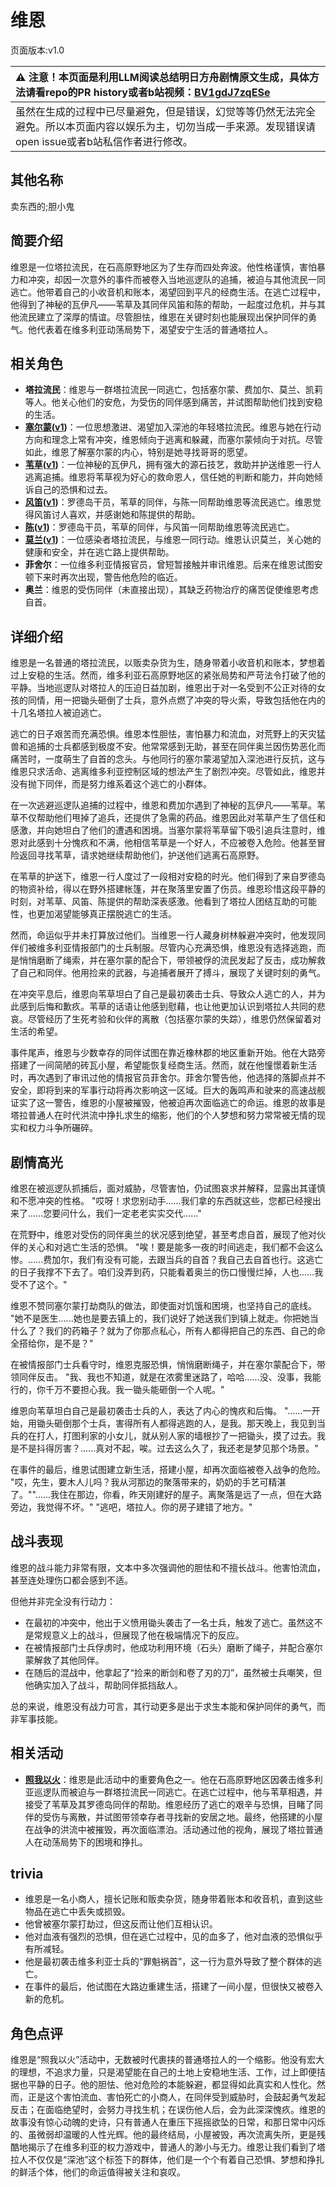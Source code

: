# 维恩
页面版本:v1.0
 

| :warning: 注意！本页面是利用LLM阅读总结明日方舟剧情原文生成，具体方法请看repo的PR history或者b站视频：[BV1gdJ7zqESe](https://www.bilibili.com/video/BV1gdJ7zqESe/)         |
|:----------------------------|
| 虽然在生成的过程中已尽量避免，但是错误，幻觉等等仍然无法完全避免。所以本页面内容以娱乐为主，切勿当成一手来源。发现错误请open issue或者b站私信作者进行修改。|



## 其他名称
卖东西的;胆小鬼
## 简要介绍
维恩是一位塔拉流民，在石高原野地区为了生存而四处奔波。他性格谨慎，害怕暴力和冲突，却因一次意外的事件而被卷入当地巡逻队的追捕，被迫与其他流民一同逃亡。他带着自己的小收音机和账本，渴望回到平凡的经商生活。在逃亡过程中，他得到了神秘的瓦伊凡——苇草及其同伴风笛和陈的帮助，一起度过危机，并与其他流民建立了深厚的情谊。尽管胆怯，维恩在关键时刻也能展现出保护同伴的勇气。他代表着在维多利亚动荡局势下，渴望安宁生活的普通塔拉人。
## 相关角色
-   **塔拉流民**：维恩与一群塔拉流民一同逃亡，包括塞尔蒙、费加尔、莫兰、凯莉等人。他关心他们的安危，为受伤的同伴感到痛苦，并试图帮助他们找到安稳的生活。
-   **[塞尔蒙](../char_v3/extended_char_sai_er_meng.md)([v1](extended_char_sai_er_meng.md))**：一位思想激进、渴望加入深池的年轻塔拉流民。维恩与她在行动方向和理念上常有冲突，维恩倾向于逃离和躲藏，而塞尔蒙倾向于对抗。尽管如此，维恩了解塞尔蒙的内心，特别是她寻找哥哥的愿望。
-   **[苇草](../char_v3/char_261_sddrag.md)([v1](char_261_sddrag.md))**：一位神秘的瓦伊凡，拥有强大的源石技艺，救助并护送维恩一行人逃离追捕。维恩将苇草视为好心的救命恩人，信任她的判断和能力，并向她倾诉自己的恐惧和过去。
-   **[风笛](../char_v3/char_222_bpipe.md)([v1](char_222_bpipe.md))**：罗德岛干员，苇草的同伴，与陈一同帮助维恩等流民逃亡。维恩觉得风笛讨人喜欢，并感谢她和陈提供的帮助。
-   **[陈](../char_v3/char_010_chen.md)([v1](char_010_chen.md))**：罗德岛干员，苇草的同伴，与风笛一同帮助维恩等流民逃亡。
-   **[莫兰](../char_v3/extended_char_mo_lan.md)([v1](extended_char_mo_lan.md))**：一位感染者塔拉流民，与维恩一同行动。维恩认识莫兰，关心她的健康和安全，并在逃亡路上提供帮助。
-   **菲舍尔**：一位维多利亚情报官员，曾短暂接触并审讯维恩。后来在维恩试图安顿下来时再次出现，警告他危险的临近。
-   **奥兰**：维恩的受伤同伴（未直接出现），其缺乏药物治疗的痛苦促使维恩考虑自首。
## 详细介绍
维恩是一名普通的塔拉流民，以贩卖杂货为生，随身带着小收音机和账本，梦想着过上安稳的生活。然而，维多利亚石高原野地区的紧张局势和严苛法令打破了他的平静。当地巡逻队对塔拉人的压迫日益加剧，维恩出于对一名受到不公正对待的女孩的同情，用一把锄头砸倒了士兵，意外点燃了冲突的导火索，导致包括他在内的十几名塔拉人被迫逃亡。

逃亡的日子艰苦而充满恐惧。维恩本性胆怯，害怕暴力和流血，对荒野上的天灾猛兽和追捕的士兵都感到极度不安。他常常感到无助，甚至在同伴奥兰因伤势恶化而痛苦时，一度萌生了自首的念头。与他同行的塞尔蒙渴望加入深池进行反抗，这与维恩只求活命、逃离维多利亚控制区域的想法产生了剧烈冲突。尽管如此，维恩并没有抛下同伴，而是努力维系着这个逃亡的小群体。

在一次逃避巡逻队追捕的过程中，维恩和费加尔遇到了神秘的瓦伊凡——苇草。苇草不仅帮助他们甩掉了追兵，还提供了急需的药品。维恩因此对苇草产生了信任和感激，并向她坦白了他们的遭遇和困境。当塞尔蒙将苇草留下吸引追兵注意时，维恩对此感到十分愧疚和不满，他相信苇草是一个好人，不应被卷入危险。他甚至冒险返回寻找苇草，请求她继续帮助他们，护送他们逃离石高原野。

在苇草的护送下，维恩一行人度过了一段相对安稳的时光。他们得到了来自罗德岛的物资补给，得以在野外搭建帐篷，并在聚落里安置了伤员。维恩珍惜这段平静的时刻，对苇草、风笛、陈提供的帮助深表感激。他看到了塔拉人团结互助的可能性，也更加渴望能够真正摆脱逃亡的生活。

然而，命运似乎并未打算放过他们。当维恩一行人藏身树林躲避冲突时，他发现同伴们被维多利亚情报部门的士兵制服。尽管内心充满恐惧，维恩没有选择逃跑，而是悄悄磨断了绳索，并在塞尔蒙的配合下，带领被俘的流民发起了反击，成功解救了自己和同伴。他用捡来的武器，与追捕者展开了搏斗，展现了关键时刻的勇气。

在冲突平息后，维恩向苇草坦白了自己是最初袭击士兵、导致众人逃亡的人，并为此感到后悔和歉疚。苇草的话语让他感到慰藉，也让他更加认识到塔拉人共同的悲哀。尽管经历了生死考验和伙伴的离散（包括塞尔蒙的失踪），维恩仍然保留着对生活的希望。

事件尾声，维恩与少数幸存的同伴试图在靠近橡林郡的地区重新开始。他在大路旁搭建了一间简陋的砖瓦小屋，希望能恢复经商生活。然而，就在他憧憬着新生活时，再次遇到了审讯过他的情报官员菲舍尔。菲舍尔警告他，他选择的落脚点并不安全，即将到来的军事行动将再次影响这一区域。巨大的轰鸣声和驶来的高速战舰证实了这一警告，维恩的小屋被摧毁，他被迫再次面临逃亡的命运。维恩的故事是塔拉普通人在时代洪流中挣扎求生的缩影，他们的个人梦想和努力常常被无情的现实和权力斗争所碾碎。
## 剧情高光
维恩在被巡逻队抓捕后，面对威胁，尽管害怕，仍试图哀求并解释，显露出其谨慎和不愿冲突的性格。
"哎呀！求您别动手......我们拿的东西就这些，您都已经搜出来了......您要问什么，我们一定老老实实交代......"

在荒野中，维恩对受伤的同伴奥兰的状况感到绝望，甚至考虑自首，展现了他对伙伴的关心和对逃亡生活的恐惧。
"唉！要是能多一夜的时间逃走，我们都不会这么惨。......费加尔，我们有没有可能，去跟当兵的自首？我自己去自首也行。这逃亡的日子我撑不下去了。咱们没弄到药，只能看着奥兰的伤口慢慢烂掉，人也......我受不了这个。"

维恩不赞同塞尔蒙打劫商队的做法，即使面对饥饿和困境，也坚持自己的底线。
"她不是医生......她也是要去镇上的，我们说好了她送我们到镇上就走。你把她当什么了？我们的药箱子？就为了你那点私心，所有人都得把自己的东西、自己的命全搭给你，是不是？"

在被情报部门士兵看守时，维恩克服恐惧，悄悄磨断绳子，并在塞尔蒙配合下，带领同伴反击。
"我、我也不知道，就是在浓雾里迷路了，哈哈......没、没事，我能行的，你千万不要担心我。我一锄头能砸倒一个人呢。"

维恩向苇草坦白自己是最初袭击士兵的人，表达了内心的愧疚和后悔。
"......一开始，用锄头砸倒那个士兵，害得所有人都得逃跑的人，是我。那天晚上，我见到当兵的在打人，打图利家的小女儿，就从别人家的墙根抄了一把锄头，摸了过去。我是不是抖得厉害？......真对不起，唉。过去这么久了，我还老是梦见那个场景。"

在事件的最后，维恩试图建立新生活，搭建小屋，却再次面临被卷入战争的危险。
"哎，先生，要木人儿吗？我从河那边的聚落带来的，奶奶的手艺可精湛了。""......我住在那边，你看，昨天刚建好的屋子。离聚落是远了一点，但在大路旁边，我觉得不坏。"
"逃吧，塔拉人。你的房子建错了地方。"
## 战斗表现
维恩的战斗能力非常有限，文本中多次强调他的胆怯和不擅长战斗。他害怕流血，甚至连处理伤口都会感到不适。

但他并非完全没有行动力：
-   在最初的冲突中，他出于义愤用锄头袭击了一名士兵，触发了逃亡。虽然这不是常规意义上的战斗，但展现了他在极端情况下的反应。
-   在被情报部门士兵俘虏时，他成功利用环境（石头）磨断了绳子，并配合塞尔蒙解救了其他同伴。
-   在随后的混战中，他拿起了“捡来的断剑和卷了刃的刀”，虽然被士兵嘲笑，但他确实加入了战斗，帮助同伴抵挡敌人。

总的来说，维恩没有战力可言，其行动更多是出于求生本能和保护同伴的勇气，而非军事技能。
## 相关活动
-   **[照我以火](../stories/act22side.md)**：维恩是此活动中的重要角色之一。他在石高原野地区因袭击维多利亚巡逻队而被迫与一群塔拉流民一同逃亡。在逃亡过程中，他与苇草相遇，并接受了苇草及其罗德岛同伴的帮助。维恩经历了逃亡的艰辛与恐惧，目睹了同伴的受伤与离散，并试图带领幸存者寻找新的安居之地。最终，他搭建的小屋在战争的洪流中被摧毁，再次面临漂泊。活动通过他的视角，展现了塔拉普通人在动荡局势下的困境和挣扎。
## trivia
-   维恩是一名小商人，擅长记账和贩卖杂货，随身带着账本和收音机，直到这些物品在逃亡中丢失或损毁。
-   他曾被塞尔蒙打劫过，但这反而让他们互相认识。
-   他对血液有强烈的恐惧，但在逃亡过程中，见的血多了，他对血液的恐惧似乎有所减轻。
-   他是最初袭击维多利亚士兵的“罪魁祸首”，这一行为意外导致了整个群体的逃亡。
-   在事件的最后，他试图在大路边重建生活，搭建了一间小屋，但很快又被卷入新的危机。
## 角色点评
维恩是“照我以火”活动中，无数被时代裹挟的普通塔拉人的一个缩影。他没有宏大的理想，不追求力量，只是渴望能在自己的土地上安稳地生活、工作，过上即便拮据也平静的日子。他的胆怯、他对危险的本能躲避，都显得如此真实和人性化。然而，正是这个害怕流血、害怕死亡的小商人，在同伴受到威胁时，会鼓起勇气发起反击；在面临绝望时，会努力寻找生机；在误伤他人后，会为此深深愧疚。维恩的故事没有惊心动魄的史诗，只有普通人在重压下摇摇欲坠的日常，和那日常中闪烁的、虽微弱却温暖的人性光辉。他的最终结局，小屋被毁，再次流离失所，更是残酷地揭示了在维多利亚的权力游戏中，普通人的渺小与无力。维恩让我们看到了塔拉人不仅仅是“深池”这个标签下的群体，他们是一个个有着自己恐惧、梦想和挣扎的鲜活个体，他们的命运值得被关注和哀叹。